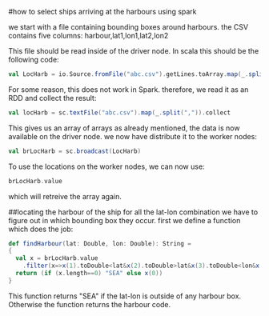 #how to select ships arriving at the harbours using spark

we start with a file containing bounding boxes around harbours. the CSV contains five columns: harbour,lat1,lon1,lat2,lon2

This file should be read inside of the driver node. In scala this should be the following code:

```scala
val LocHarb = io.Source.fromFile("abc.csv").getLines.toArray.map(_.split(","))
```

For some reason, this does not work in Spark. therefore, we read it as an RDD and collect the result:
```scala
val locHarb = sc.textFile("abc.csv").map(_.split(",")).collect
```
This gives us an array of arrays
as already mentioned, the data is now available on the driver node. we now have distribute it to the worker nodes:

```scala
val brLocHarb = sc.broadcast(LocHarb)
```

To use the locations on the worker nodes, we can now use:

```scala
brLocHarb.value
```

which will retreive the array again.

##locating the harbour of the ship
for all the lat-lon combination we have to figure out in which bounding box they occur.
first we define a function which does the job:
```scala
def findHarbour(lat: Double, lon: Double): String =
{
  val x = brLocHarb.value
    .filter(x=>x(1).toDouble<lat&x(2).toDouble>lat&x(3).toDouble<lon&x(4).toDouble>lon).map(x=>x(0))
  return (if (x.length==0) "SEA" else x(0))
}
```
This function returns "SEA" if the lat-lon is outside of any harbour box. Otherwise the function returns the harbour code.
